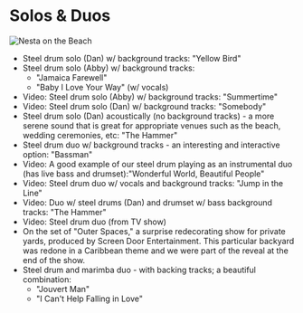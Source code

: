  
# Solos & Duos

![Nesta on the Beach](/images/index/9-sm.jpg)

- Steel drum solo (Dan) w/ background tracks: "Yellow Bird"
- Steel drum solo (Abby) w/ background tracks:
  - "Jamaica Farewell"
  - "Baby I Love Your Way" (w/ vocals)  
- Video: Steel drum solo (Abby) w/ background tracks: "Summertime"
- Video: Steel drum solo (Dan) w/ background tracks: "Somebody"
- Steel drum solo (Dan) acoustically (no background tracks) - a more serene sound that is great for appropriate venues such as the beach, wedding ceremonies, etc: "The Hammer"
- Steel drum duo w/ background tracks - an interesting and interactive option: "Bassman"
- Video: A good example of our steel drum playing as an instrumental duo (has live bass and drumset):"Wonderful World, Beautiful People"
- Video: Steel drum duo w/ vocals and background tracks: "Jump in the Line"
- Video: Duo w/ steel drums (Dan) and drumset w/ bass background tracks: "The Hammer"
- Video: Steel drum duo (from TV show) 
- On the set of "Outer Spaces," a surprise redecorating show for private yards, produced by Screen Door Entertainment. This particular backyard was redone in a Caribbean theme and we were part of the reveal at the end of the show. 
- Steel drum and marimba duo - with backing tracks; a beautiful combination:
  - "Jouvert Man"
  - "I Can't Help Falling in Love"


